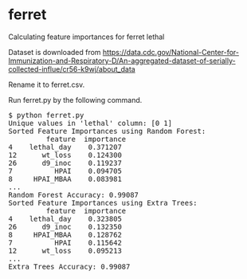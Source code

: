 # ferret
Calculating feature importances for ferret lethal

Dataset is downloaded from https://data.cdc.gov/National-Center-for-Immunization-and-Respiratory-D/An-aggregated-dataset-of-serially-collected-influe/cr56-k9wj/about_data

Rename it to ferret.csv.

Run ferret.py by the following command.
<pre>
$ python ferret.py
Unique values in 'lethal' column: [0 1]
Sorted Feature Importances using Random Forest:
         feature  importance
4    lethal_day    0.371207
12      wt_loss    0.124300
26      d9_inoc    0.119237
7          HPAI    0.094705
8     HPAI_MBAA    0.083981
...
Random Forest Accuracy: 0.99087
Sorted Feature Importances using Extra Trees:
         feature  importance
4    lethal_day    0.323805
26      d9_inoc    0.132350
8     HPAI_MBAA    0.128762
7          HPAI    0.115642
12      wt_loss    0.095213
...
Extra Trees Accuracy: 0.99087
</pre>
